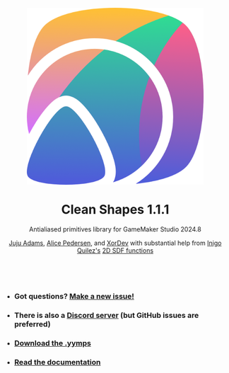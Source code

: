 <p align="center"><img src="https://raw.githubusercontent.com/JujuAdams/Clean-Shapes/master/LOGO.png" style="display:block; margin:auto; width:400px"></p>
<h1 align="center">Clean Shapes 1.1.1</h1>
<p align="center">Antialiased primitives library for GameMaker Studio 2024.8</p>
<p align="center"><a href="https://www.jujuadams.com/" target="_blank">Juju Adams</a>, <a href="https://baku.moe/" target="_blank">Alice Pedersen</a>, and <a href="https://linktr.ee/xordev/" target="_blank">XorDev</a> with substantial help from <a href="https://www.iquilezles.org/">Inigo Quilez's</a> <a href="https://www.iquilezles.org/www/articles/distfunctions2d/distfunctions2d.htm">2D SDF functions</a></p>

&nbsp;

&nbsp;

- ### Got questions? [Make a new issue!](https://github.com/JujuAdams/Clean-Shapes/issues/new)
- ### There is also a [Discord server](https://discord.gg/hwgWpnsNw2) (but GitHub issues are preferred)
- ### [Download the .yymps](https://github.com/JujuAdams/Clean-Shapes/releases/)
- ### [Read the documentation](https://github.com/JujuAdams/Clean-Shapes/wiki/)

